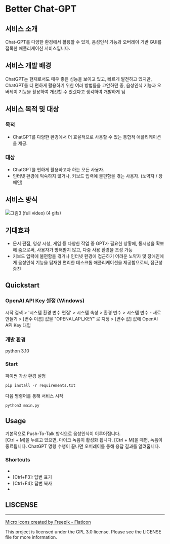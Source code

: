 # Better Chat-GPT

## 서비스 소개

Chat-GPT를 다양한 환경에서 활용할 수 있게, 음성인식 기능과 오버레이 기반 GUI를 접목한 애플리케이션 서비스입니다.

## 서비스 개발 배경
ChatGPT는 현재로서도 매우 좋은 성능을 보이고 있고, 빠르게 발전하고 있지만, ChatGPT를 더 편하게 활용하기 위한 여러 방법들을 고안하던 중, 음성인식 기능과 오버레이 기능을 활용하여 개선할 수 있겠다고 생각하여 개발하게 됨


## 서비스 목적 밎 대상
### 목적
- ChatGPT를 다양한 환경에서 더 효율적으로 사용할 수 있는 통합적 애플리케이션을 제공.
### 대상
- ChatGPT를 편하게 활용하고자 하는 모든 사용자.
- 인터넷 환경에 익숙하지 않거나, 키보드 입력에 불편함을 겪는 사용자. (노약자 / 장애인)

## 서비스 방식
![그림3](https://user-images.githubusercontent.com/54511614/233769776-f9ee83d0-28a2-46e9-a9cc-0b4780633291.jpg)
(full video)
(4 gifs)

## 기대효과
- 문서 편집, 영상 시청, 게임 등 다양한 작업 중 GPT가 필요한 상황에, 동시성을 확보해 줌으로써, 사용자가 방해받지 않고, 다중 사용 환경을 조성 가능
- 키보드 입력에 불편함을 겪거나 인터넷 환경에 접근하기 어려운 노약자 및 장애인에게 음성인식 기능을 탑재한 편리한 데스크톱 애플리케이션을 제공함으로써, 접근성 증진


## Quickstart
### OpenAI API Key 설정 (Windows)
시작 검색 > '시스템 환경 변수 편집' > 시스템 속성 > 환경 변수 > 시스템 변수 - 새로 만들기 > [변수 이름] 값을 "OPENAI_API_KEY" 로 지정 > [변수 값] 값에 OpenAI API Key 대입
### 개발 환경
python 3.10
### Start
파이썬 가상 환경 설정
```python
pip install -r requirements.txt
```
다음 명령어를 통해 서비스 시작
```
python3 main.py
``` 

## Usage

기본적으로 Push-To-Talk 방식으로 음성인식이 이루어집니다.   
[Ctrl + M]을 누르고 있으면, 마이크 녹음이 활성화 됩니다.
[Ctrl + M]을 떼면, 녹음이 종료됩니다.
ChatGPT 명령 수행이 끝나면 오버레이를 통해 응답 결과를 알려줍니다.

### Shortcuts

- [Ctrl+M]: 음성인식   
- [Ctrl+F3]: 답변 표기   
- [Ctrl+F4]: 답변 복사   
- [Ctrl+Q]: 종료


## LISCENSE
------------------------------------------------------------------------------
<a href="https://www.flaticon.com/free-icons/micro" title="micro icons">Micro icons created by Freepik - Flaticon</a>   

This project is licensed under the GPL 3.0 license. Please see the LICENSE file for more information.
